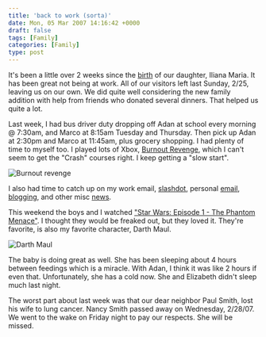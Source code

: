 ```yaml
---
title: 'back to work (sorta)'
date: Mon, 05 Mar 2007 14:16:42 +0000
draft: false
tags: [Family]
categories: [Family]
type: post
---
```


It's been a little over 2 weeks since the [birth](http://zeusville.wordpress.com/2007/02/14/iliana-maria-rodriguez/) of our daughter, Iliana Maria. It has been great not being at work. All of our visitors left last Sunday, 2/25, leaving us on our own. We did quite well considering the new family addition with help from friends who donated several dinners. That helped us quite a lot.

Last week, I had bus driver duty dropping off Adan at school every morning @ 7:30am, and Marco at 8:15am Tuesday and Thursday. Then pick up Adan at 2:30pm and Marco at 11:45am, plus grocery shopping. I had plenty of time to myself too. I played lots of Xbox, [Burnout Revenge](http://www.ea.com/official/burnout/revenge/us/home.jsp), which I can't seem to get the "Crash" courses right. I keep getting a "slow start".

![Burnout revenge](http://images.ea.com/eagames/official/burnout/revenge/screenshots/11_full.jpg)

I also had time to catch up on my work email, [slashdot](http://slashdot.org), personal [email](http://gmail.google.com), [blogging](http://zeusville.wordpress.com), and other misc [news](http://www.digg.com).

This weekend the boys and I watched ["Star Wars: Episode 1 - The Phantom Menace"](http://www.imdb.com/title/tt0120915/). I thought they would be freaked out, but they loved it. They're favorite, is also my favorite character, Darth Maul.

![Darth Maul](http://www.ice.org/unzipped/2001/10/to-Darth-Maul.jpg)

The baby is doing great as well. She has been sleeping about 4 hours between feedings which is a miracle. With Adan, I think it was like 2 hours if even that. Unfortunately, she has a cold now. She and Elizabeth didn't sleep much last night.

The worst part about last week was that our dear neighbor Paul Smith, lost his wife to lung cancer. Nancy Smith passed away on Wednesday, 2/28/07.  We went to the wake on Friday night to pay our respects. She will be missed.